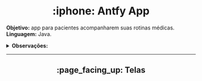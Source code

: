 <h1 align="center"> :iphone: Antfy App </h1>

<p>
<b>Objetivo:</b> app para pacientes acompanharem suas rotinas médicas.<br>
<b>Linguagem:</b> Java.
</p>

<details>
    <summary><b>Observações:</b></summary>
    <ul>
        <li>Futuramente fazer comunicação com o backend.</li>
    </ul>
</details>

<hr>

<h2 align="center"> :page_facing_up: Telas </h2>
